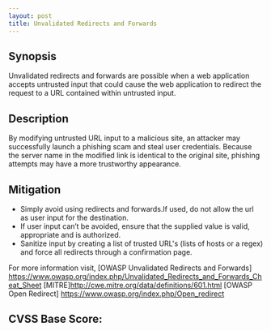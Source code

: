 ```yaml
---
layout: post
title: Unvalidated Redirects and Forwards
---
```

<!---
Unvalidated Redirects and Forwards
-->
Synopsis
---------------
Unvalidated redirects and forwards are possible when a web application accepts untrusted input that could cause the web application to redirect the request to a URL contained within untrusted input.

Description
-----------------
By modifying untrusted URL input to a malicious site, an attacker may successfully launch a phishing scam and steal user credentials. Because the server name in the modified link is identical to the original site, phishing attempts may have a more trustworthy appearance.

Mitigation
---------------
* Simply avoid using redirects and forwards.If used, do not allow the url as user input for the destination. 
* If user input can’t be avoided, ensure that the supplied value is valid, appropriate  and is authorized.
* Sanitize input by creating a list of trusted URL's (lists of hosts or a regex) and force all redirects through a confirmation page.

For more information visit,
[OWASP Unvalidated Redirects and Forwards] https://www.owasp.org/index.php/Unvalidated_Redirects_and_Forwards_Cheat_Sheet
[MITRE]http://cwe.mitre.org/data/definitions/601.html
[OWASP Open Redirect] https://www.owasp.org/index.php/Open_redirect

CVSS Base Score:
----------------------------

